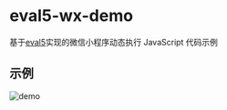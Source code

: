 # eval5-wx-demo

基于[eval5](https://github.com/bplok20010/eval5)实现的微信小程序动态执行 JavaScript 代码示例

## 示例

![demo](https://bplok20010.github.io/eval5-wx-demo/ed39f33386ca1b8ca4374726f265583b_20200123140456.gif "demo")
